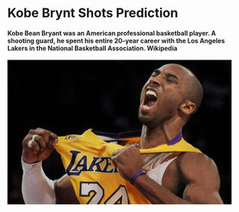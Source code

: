 # Kobe Brynt Shots Prediction
#### Kobe Bean Bryant was an American professional basketball player. A shooting guard, he spent his entire 20-year career with the Los Angeles Lakers in the National Basketball Association. Wikipedia

![alt text](https://github.com/ZainAchak/Kobe-Brynt-Shots-Prediction/blob/main/Kobe.jpg)

